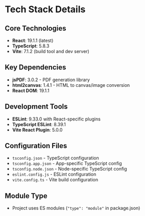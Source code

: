 # Tech Stack Details

## Core Technologies
- **React**: 19.1.1 (latest)
- **TypeScript**: 5.8.3
- **Vite**: 7.1.2 (build tool and dev server)

## Key Dependencies
- **jsPDF**: 3.0.2 - PDF generation library
- **html2canvas**: 1.4.1 - HTML to canvas/image conversion
- **React DOM**: 19.1.1

## Development Tools
- **ESLint**: 9.33.0 with React-specific plugins
- **TypeScript ESLint**: 8.39.1
- **Vite React Plugin**: 5.0.0

## Configuration Files
- `tsconfig.json` - TypeScript configuration
- `tsconfig.app.json` - App-specific TypeScript config
- `tsconfig.node.json` - Node-specific TypeScript config
- `eslint.config.js` - ESLint configuration
- `vite.config.ts` - Vite build configuration

## Module Type
- Project uses ES modules (`"type": "module"` in package.json)